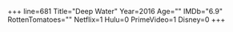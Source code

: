 +++
line=681
Title="Deep Water"
Year=2016
Age=""
IMDb="6.9"
RottenTomatoes=""
Netflix=1
Hulu=0
PrimeVideo=1
Disney=0
+++

